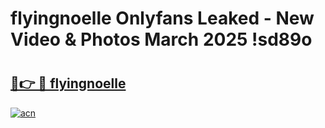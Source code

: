 # flyingnoelle Onlyfans Leaked - New Video & Photos March 2025 !sd89o

# <h2><a href="https://q7ilul.iuczelnia.edu.pl?title=flyingnoelle&ref=sd89o">🔗👉 🔴 flyingnoelle</a></h2>

[![acn](https://github.com/user-attachments/assets/0f9c940e-d8b0-45ae-aac7-cd30a18b3e1c)](https://q7ilul.iuczelnia.edu.pl?title=flyingnoelle&ref=sd89o)

